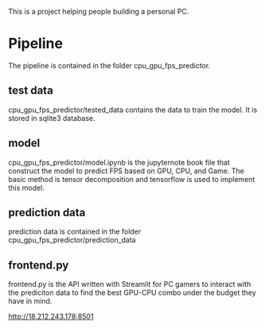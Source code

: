 This is a project helping people building a personal PC.


# Pipeline
The pipeline is contained in the folder cpu_gpu_fps_predictor.

## test data
cpu_gpu_fps_predictor/tested_data contains the data to train the model.
It is stored in sqlite3 database. 


## model
cpu_gpu_fps_predictor/model.ipynb is the jupyternote book file that construct the model to predict FPS based on GPU, CPU, and Game. The basic method is tensor decomposition and tensorflow is used to implement this model.

## prediction data
prediction data is contained in the folder cpu_gpu_fps_predictor/prediction_data

## frontend.py
frontend.py is the API written with Streamlit for PC gamers to interact with the prediciton data to find the best GPU-CPU combo under the budget they have in mind.

http://18.212.243.178:8501

